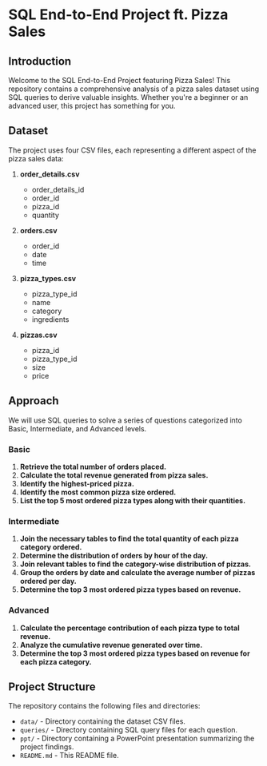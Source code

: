 # SQL End-to-End Project ft. Pizza Sales

## Introduction
Welcome to the SQL End-to-End Project featuring Pizza Sales! This repository contains a comprehensive analysis of a pizza sales dataset using SQL queries to derive valuable insights. Whether you're a beginner or an advanced user, this project has something for you.

## Dataset
The project uses four CSV files, each representing a different aspect of the pizza sales data:

1. **order_details.csv**
   - order_details_id
   - order_id
   - pizza_id
   - quantity

2. **orders.csv**
   - order_id
   - date
   - time

3. **pizza_types.csv**
   - pizza_type_id
   - name
   - category
   - ingredients

4. **pizzas.csv**
   - pizza_id
   - pizza_type_id
   - size
   - price

## Approach
We will use SQL queries to solve a series of questions categorized into Basic, Intermediate, and Advanced levels.

### Basic
1. **Retrieve the total number of orders placed.**
2. **Calculate the total revenue generated from pizza sales.**
3. **Identify the highest-priced pizza.**
4. **Identify the most common pizza size ordered.**
5. **List the top 5 most ordered pizza types along with their quantities.**

### Intermediate
1. **Join the necessary tables to find the total quantity of each pizza category ordered.**
2. **Determine the distribution of orders by hour of the day.**
3. **Join relevant tables to find the category-wise distribution of pizzas.**
4. **Group the orders by date and calculate the average number of pizzas ordered per day.**
5. **Determine the top 3 most ordered pizza types based on revenue.**

### Advanced
1. **Calculate the percentage contribution of each pizza type to total revenue.**
2. **Analyze the cumulative revenue generated over time.**
3. **Determine the top 3 most ordered pizza types based on revenue for each pizza category.**

## Project Structure
The repository contains the following files and directories:
- `data/` - Directory containing the dataset CSV files.
- `queries/` - Directory containing SQL query files for each question.
- `ppt/` - Directory containing a PowerPoint presentation summarizing the project findings.
- `README.md` - This README file.

